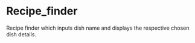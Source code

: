 # Recipe_finder
Recipe finder which inputs dish name and displays the respective chosen dish details.